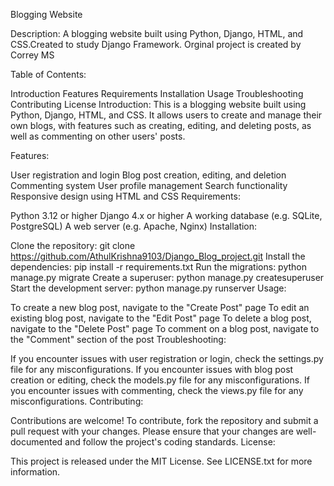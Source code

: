 Blogging Website

Description: A blogging website built using Python, Django, HTML, and CSS.Created to study Django Framework. Orginal project is created by Correy MS

Table of Contents:

Introduction
Features
Requirements
Installation
Usage
Troubleshooting
Contributing
License
Introduction: This is a blogging website built using Python, Django, HTML, and CSS. It allows users to create and manage their own blogs, with features such as creating, editing, and deleting posts, as well as commenting on other users' posts.

Features:

User registration and login
Blog post creation, editing, and deletion
Commenting system
User profile management
Search functionality
Responsive design using HTML and CSS
Requirements:

Python 3.12 or higher
Django 4.x or higher
A working database (e.g. SQLite, PostgreSQL)
A web server (e.g. Apache, Nginx)
Installation:

Clone the repository: git clone https://github.com/AthulKrishna9103/Django_Blog_project.git
Install the dependencies: pip install -r requirements.txt
Run the migrations: python manage.py migrate
Create a superuser: python manage.py createsuperuser
Start the development server: python manage.py runserver
Usage:

To create a new blog post, navigate to the "Create Post" page
To edit an existing blog post, navigate to the "Edit Post" page
To delete a blog post, navigate to the "Delete Post" page
To comment on a blog post, navigate to the "Comment" section of the post
Troubleshooting:

If you encounter issues with user registration or login, check the settings.py file for any misconfigurations.
If you encounter issues with blog post creation or editing, check the models.py file for any misconfigurations.
If you encounter issues with commenting, check the views.py file for any misconfigurations.
Contributing:

Contributions are welcome! To contribute, fork the repository and submit a pull request with your changes.
Please ensure that your changes are well-documented and follow the project's coding standards.
License:

This project is released under the MIT License.
See LICENSE.txt for more information.
